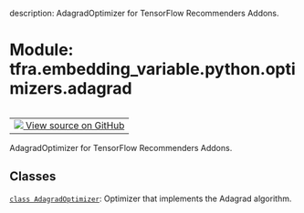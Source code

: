description: AdagradOptimizer for TensorFlow Recommenders Addons.

<div itemscope itemtype="http://developers.google.com/ReferenceObject">
<meta itemprop="name" content="tfra.embedding_variable.python.optimizers.adagrad" />
<meta itemprop="path" content="Stable" />
</div>

# Module: tfra.embedding_variable.python.optimizers.adagrad

<!-- Insert buttons and diff -->

<table class="tfo-notebook-buttons tfo-api nocontent" align="left">
<td>
  <a target="_blank" href="https://github.com/tensorflow/recommenders-addons/tree/master/tensorflow_recommenders_addons/embedding_variable/python/optimizers/adagrad.py">
    <img src="https://www.tensorflow.org/images/GitHub-Mark-32px.png" />
    View source on GitHub
  </a>
</td>
</table>



AdagradOptimizer for TensorFlow Recommenders Addons.



## Classes

[`class AdagradOptimizer`](../../../../tfra/embedding_variable/AdagradOptimizer.md): Optimizer that implements the Adagrad algorithm.

